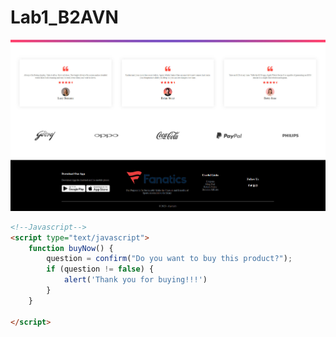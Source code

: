 # Lab1_B2AVN
<p align="center">
	<img src="https://raw.githubusercontent.com/anvndev/Lab1_B2AVN/master/Lab1_B2AVN/images/demo.jpg">
</p>

```html
<!--Javascript-->
<script type="text/javascript">
    function buyNow() {
        question = confirm("Do you want to buy this product?");
        if (question != false) {
            alert('Thank you for buying!!!')
        }
    }

</script>
